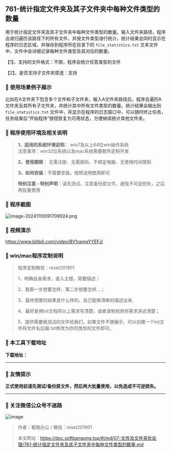 ## 761-统计指定文件夹及其子文件夹中每种文件类型的数量

用于统计指定文件夹及其子文件夹中每种文件类型的数量。输入文件夹路径，程序会递归遍历该路径下的所有文件，并按文件类型进行统计。统计结果会同时显示在程序的日志区域，并保存到程序所在目录下的 `file_statistics.txt` 文本文件中，文件中会详细记录每种文件类型及其对应的数量。

【1】、支持的文件格式：不限，程序会统计任意类型的文件

【2】、是否支持子文件夹穿透：支持

### 📑 使用场景例子展示

比如在A文件夹下包含多个文件和子文件夹，输入A文件夹路径后，程序会遍历A文件夹及其所有子文件夹，并统计其中所有文件类型的数量。统计结果会输出到 `file_statistics.txt` 文件中，并显示在程序的日志窗口中，可以随时终止任务，任务结束后“开始程序”按钮恢复为可用状态，方便继续统计其他文件夹。

### 📑 程序使用环境及相关说明

> **1、适用的系统环境说明**： win7及以上64位win操作系统  
> 注意事项：win32位系统以及mac系统需要额外定制开发  
>
> **2、使用期限**： 无需注册、无需密码、不绑定电脑、无使用时间限制  
>
> **3、如何安装**：不需要安装，按照说明使用即可  
>
> **特别注意 - 特别声明**：请先测试，注意备份原文件，避免不可逆损失，之后再批量使用

### 📑 程序截图

![image-20241110091709924.png](https://s2.loli.net/2024/11/10/ZSF5jQh1axJUdfW.png)

### 📑 视频演示

https://www.bilibili.com/video/BV1ramqYYEFJ/

### 📑 win/mac程序定制说明

> 程序定制微信：reset201901  
>
> 1、明确自身需求，直入主题，简要描述；
>
> 2、我第一步想要怎样，第二步想要怎样...； 
>
> 3、最终想要的结果是什么样的，自己能够清晰的描述出来,  
>
> 4、最好是用txt文档将以上需求写清楚，或者录制视频将需求讲述清楚；  
>
> 5、提供需要做测试的文件给我们，如果文件不便展示，可以创建一个txt文件将文件名后缀.txt修改为你同类型的文件即可。  

### 📑 本工具下载地址

**下载地址：**

------

### 📑 友情提示

**正式使用前请先测试/备份原文件，然后再大批量使用，以免造成不可逆损失。**

------

### 📑 关注微信公众号不迷路

![image](https://s2.loli.net/2024/11/02/tK9T7jxLcuv5rUk.png)

> 作者：极致办公  /  微信：reset201901
>
> 本文网址：https://doc.softbangong.top/#/md/07-文件及文件夹批处理/761-统计指定文件夹及其子文件夹中每种文件类型的数量.md